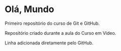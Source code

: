 # Olá, Mundo
 Primeiro repositório do curso de Git e GitHub.

 Repositório criado durante a aula do Curso em Vídeo.

 Linha adicionada diretamente pelo GitHub.
